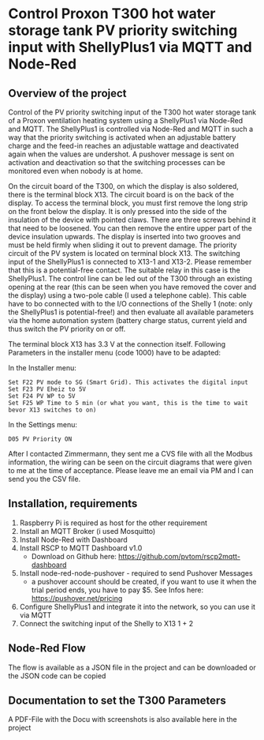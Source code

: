 # Control Proxon T300 hot water storage tank PV priority switching input with ShellyPlus1 via MQTT and Node-Red

## Overview of the project
Control of the PV priority switching input of the T300 hot water storage tank of a Proxon ventilation heating system using a ShellyPlus1 via Node-Red and MQTT.
The ShellyPlus1 is controlled via Node-Red and MQTT in such a way that the priority switching is activated when an adjustable battery charge and the feed-in reaches an adjustable wattage and deactivated again when the values are undershot.
A pushover message is sent on activation and deactivation so that the switching processes can be monitored even when nobody is at home.

On the circuit board of the T300, on which the display is also soldered, there is the terminal block X13. The circuit board is on the back of the display. To access the terminal block, you must first remove the long strip on the front below the display. It is only pressed into the side of the insulation of the device with pointed claws. There are three screws behind it that need to be loosened. You can then remove the entire upper part of the device insulation upwards. The display is inserted into two grooves and must be held firmly when sliding it out to prevent damage. The priority circuit of the PV system is located on terminal block X13. The switching input of the ShellyPlus1 is connected to X13-1 and X13-2. Please remember that this is a potential-free contact. The suitable relay in this case is the ShellyPlus1.
The control line can be led out of the T300 through an existing opening at the rear (this can be seen when you have removed the cover and the display) using a two-pole cable (I used a telephone cable). This cable have to bo connected with to the I/O connections of the Shelly 1 (note: only the ShellyPlus1 is potential-free!) and then evaluate all available parameters via the home automation system (battery charge status, current yield and thus switch the PV priority on or off. 

The terminal block X13 has 3.3 V at the connection itself. Following Parameters in the installer menu (code 1000) have to be adapted:

In the Installer menu:

    Set F22 PV mode to SG (Smart Grid). This activates the digital input
    Set F23 PV Eheiz to 5V
    Set F24 PV WP to 5V
    Set F25 WP Time to 5 min (or what you want, this is the time to wait bevor X13 switches to on)

In the Settings menu:

    D05 PV Priority ON

After I contacted Zimmermann, they sent me a CVS file with all the Modbus information, the wiring can be seen on the circuit diagrams that were given to me at the time of acceptance.
Please leave me an email via PM and I can send you the CSV file.


## Installation, requirements
1. Raspberry Pi is required as host for the other requirement
2. Install an MQTT Broker (i used Mosquitto)
3. Install Node-Red with Dashboard
4. Install RSCP to MQTT Dashboard v1.0
   - Download on Github here: https://github.com/pvtom/rscp2mqtt-dashboard
5. Install node-red-node-pushover - required to send Pushover Messages
   - a pushover account should be created, if you want to use it when the trial period ends, you have to pay $5. See Infos here: https://pushover.net/pricing
7. Configure ShellyPlus1 and integrate it into the network, so you can use it via MQTT
8. Connect the switching input of the Shelly to X13 1 + 2
    
## Node-Red Flow
The flow is available as a JSON file in the project and can be downloaded or the JSON code can be copied

## Documentation to set the T300 Parameters
A PDF-File with the Docu with screenshots is also available here in the project
